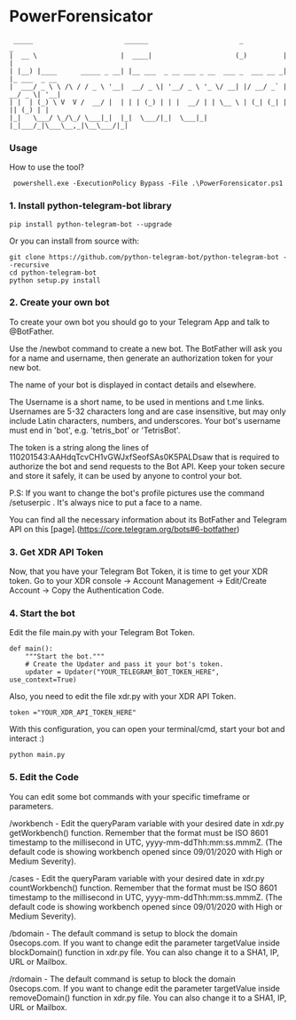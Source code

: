 # PowerForensicator
```
 _____                       ______                       _           _             
|  __ \                     |  ____|                     (_)         | |            
| |__) |____      _____ _ __| |__ ___  _ __ ___ _ __  ___ _  ___ __ _| |_ ___  _ __ 
|  ___/ _ \ \ /\ / / _ \ '__|  __/ _ \| '__/ _ \ '_ \/ __| |/ __/ _` | __/ _ \| '__|
| |  | (_) \ V  V /  __/ |  | | | (_) | | |  __/ | | \__ \ | (_| (_| | || (_) | |   
|_|   \___/ \_/\_/ \___|_|  |_|  \___/|_|  \___|_| |_|___/_|\___\__,_|\__\___/|_|   

```


### Usage

How to use the tool?

```
 powershell.exe -ExecutionPolicy Bypass -File .\PowerForensicator.ps1
```

### 1. Install python-telegram-bot library

```
pip install python-telegram-bot --upgrade

```
Or you can install from source with:

```
git clone https://github.com/python-telegram-bot/python-telegram-bot --recursive
cd python-telegram-bot
python setup.py install
```

### 2. Create your own bot
To create your own bot you should go to your Telegram App and talk to @BotFather. 

Use the /newbot command to create a new bot. The BotFather will ask you for a name and username, then generate an authorization token for your new bot.

The name of your bot is displayed in contact details and elsewhere.

The Username is a short name, to be used in mentions and t.me links. Usernames are 5-32 characters long and are case insensitive, but may only include Latin characters, numbers, and underscores. Your bot's username must end in 'bot', e.g. 'tetris_bot' or 'TetrisBot'.

The token is a string along the lines of 110201543:AAHdqTcvCH1vGWJxfSeofSAs0K5PALDsaw that is required to authorize the bot and send requests to the Bot API. Keep your token secure and store it safely, it can be used by anyone to control your bot.

P.S: If you want to change the bot's profile pictures use the command /setuserpic . It's always nice to put a face to a name.

You can find all the necessary information about its BotFather and Telegram API on this [page].(https://core.telegram.org/bots#6-botfather)

### 3. Get XDR API Token
Now, that you have your Telegram Bot Token, it is time to get your XDR token. Go to your XDR console → Account Management → Edit/Create Account → Copy the Authentication Code.

### 4. Start the bot
Edit the file main.py with your Telegram Bot Token.

```
def main():
    """Start the bot."""
    # Create the Updater and pass it your bot's token.
    updater = Updater("YOUR_TELEGRAM_BOT_TOKEN_HERE", use_context=True)
```
Also, you need to edit the file xdr.py with your XDR API Token.

```
token ="YOUR_XDR_API_TOKEN_HERE"
```
With this configuration, you can open your terminal/cmd, start your bot and interact :)

```
python main.py
```
### 5. Edit the Code
You can edit some bot commands with your specific timeframe or parameters. 

/workbench - Edit the queryParam variable with your desired date in xdr.py getWorkbench() function. Remember that the format must be ISO 8601 timestamp to the millisecond in UTC, yyyy-mm-ddThh:mm:ss.mmmZ. (The default code is showing workbench opened since 09/01/2020 with High or Medium Severity).

/cases - Edit the queryParam variable with your desired date in xdr.py countWorkbench() function. Remember that the format must be ISO 8601 timestamp to the millisecond in UTC, yyyy-mm-ddThh:mm:ss.mmmZ. (The default code is showing workbench opened since 09/01/2020 with High or Medium Severity).

/bdomain - The default command is setup to block the domain 0secops.com. If you want to change edit the parameter targetValue inside blockDomain() function in xdr.py file. You can also change it to a SHA1, IP, URL or Mailbox.

/rdomain - The default command is setup to block the domain 0secops.com. If you want to change edit the parameter targetValue inside removeDomain() function in xdr.py file. You can also change it to a SHA1, IP, URL or Mailbox.


